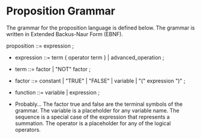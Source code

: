 # Proposition Grammar

The grammar for the proposition language is defined below. The grammar is written in Extended Backus-Naur Form (EBNF).


proposition ::= expression ;

- expression ::= term { operator term } | advanced_operation ;
- term ::= factor | "NOT" factor ;
- factor ::= constant | "TRUE" | "FALSE" | variable | "(" expression ")" ;
- function ::= variable | expression ;

- Probably...
The factor true and false are the terminal symbols of the grammar. The variable is a placeholder for any variable name. The sequence is a special case of the expression that represents a summation. The operator is a placeholder for any of the logical operators. 
